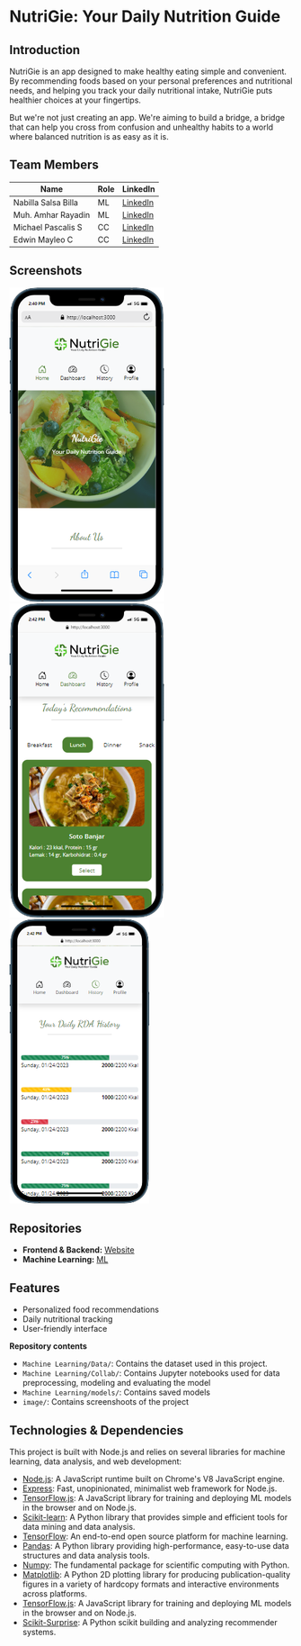# NutriGie: Your Daily Nutrition Guide
## Introduction
NutriGie is an app designed to make healthy eating simple and convenient. By recommending foods based on your personal preferences and nutritional needs, and helping you track your daily nutritional intake, NutriGie puts healthier choices at your fingertips.

But we're not just creating an app. We're aiming to build a bridge, a bridge that can help you cross from confusion and unhealthy habits to a world where balanced nutrition is as easy as it is.

## Team Members

| Name | Role | LinkedIn |
|------|------|----------|
| Nabilla Salsa Billa | ML | [LinkedIn](https://www.linkedin.com/in//) |
| Muh. Amhar Rayadin | ML | [LinkedIn](https://www.linkedin.com/in/muhamad-amhar-rayadin-204b4b221/) |
| Michael Pascalis S| CC | [LinkedIn](https://www.linkedin.com/in/michaelpascalissimanjuntak/)|
|Edwin Mayleo C| CC | [LinkedIn](https://www.linkedin.com/in/edwin-mayleo-chiandra-9981b3247/)|

## Screenshots

![Homepage](https://github.com/klstak/NutriGie/blob/master/image/mobile%20(2).png)
![Recommendations Page](https://github.com/klstak/NutriGie/blob/master/image/mobile%20(3).png)
![Daily Nutritional Tracking](https://github.com/klstak/NutriGie/blob/master/image/mobile%20(4).png) 

## Repositories

- **Frontend & Backend:** [Website](https://github.com/Amharrayadin/nutrigie)
- **Machine Learning:** [ML](https://github.com/klstak/NutriGie)


## Features

- Personalized food recommendations
- Daily nutritional tracking
- User-friendly interface

**Repository contents**

- `Machine Learning/Data/`: Contains the dataset used in this project.
- `Machine Learning/Collab/`: Contains Jupyter notebooks used for data preprocessing, modeling and evaluating the model
- `Machine Learning/models/`: Contains saved models
- `image/`: Contains screenshoots of the project

## Technologies & Dependencies

This project is built with Node.js and relies on several libraries for machine learning, data analysis, and web development:

- [Node.js](https://nodejs.org/): A JavaScript runtime built on Chrome's V8 JavaScript engine.
- [Express](https://expressjs.com/): Fast, unopinionated, minimalist web framework for Node.js.
- [TensorFlow.js](https://www.tensorflow.org/js): A JavaScript library for training and deploying ML models in the browser and on Node.js.
- [Scikit-learn](https://scikit-learn.org/stable/): A Python library that provides simple and efficient tools for data mining and data analysis.
- [TensorFlow](https://www.tensorflow.org/): An end-to-end open source platform for machine learning.
- [Pandas](https://pandas.pydata.org/): A Python library providing high-performance, easy-to-use data structures and data analysis tools.
- [Numpy](https://numpy.org/): The fundamental package for scientific computing with Python.
- [Matplotlib](https://matplotlib.org/): A Python 2D plotting library for producing publication-quality figures in a variety of hardcopy formats and interactive environments across platforms.
- [TensorFlow.js](https://www.tensorflow.org/js): A JavaScript library for training and deploying ML models in the browser and on Node.js.
- [Scikit-Surprise](http://surpriselib.com/): A Python scikit building and analyzing recommender systems.



